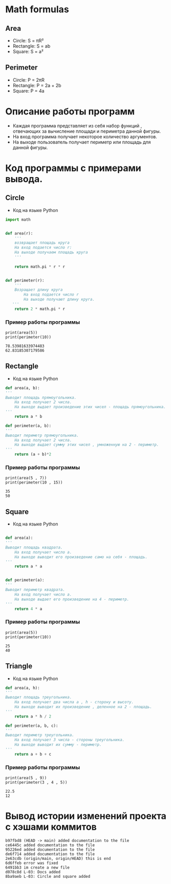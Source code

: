 # Math formulas
## Area
- Circle: S = πR²
- Rectangle: S = ab
- Square: S = a²

## Perimeter
- Circle: P = 2πR
- Rectangle: P = 2a + 2b
- Square: P = 4a

# Описание работы программ
- Каждая программа представляет из себя набор функций , отвечающих за вычисление площади и периметра данной фигуры.
- На вход программа получает некоторое количество аргументов.
- На выходе пользователь получает периметр или площадь для данной фигуры.

# Код программы с примерами вывода.
## Circle 
- Код на языке Python
```python
import math


def area(r):
    '''
    возвращает площадь круга
	На вход подается число r:
	На выходе получаем площадь круга
    '''
	
    return math.pi * r * r


def perimeter(r):
    '''
	Возращает длину круга
		На вход подается число r
		На выходе получают длину круга.
   '''
    return 2 * math.pi * r
```
### Пример работы программы 
```
print(area(5))
print(perimeter(10))
```
```
78.53981633974483
62.83185307179586
```

## Rectangle
- Код на языке Python
```python
def area(a, b):
'''
Выводит площадь прямоугольника.
	На вход получает 2 числа.
	На выходе выдает произведение этих чисел - площадь прямоугольника.
''' 
    return a * b 

def perimeter(a, b):
'''
Выводит периметр прямоугольника.
	На вход получает 2 числа.
	На выходе выдает сумму этих чисел , умноженную на 2 - периметр.
''' 
    return (a + b)*2
```
### Пример работы программы 
```
print(area(5 , 7))
print(perimeter(10 , 15))
```
```
35
50
```
## Square
- Код на языке Python
```python

def area(a):
'''
Выводит площадь квадрата.
	На вход получает число a.
	На выходе выводит его произведение само на себя - площадь.
'''
    return a * a


def perimeter(a):
'''
Выводит периметр квадрата.
	На вход получает число a.
	На выходе выдает его произведение на 4 - периметр.
'''
    return 4 * a
```
### Пример работы программы 
```
print(area(5))
print(perimeter(10))
```
```
25
40
```

## Triangle
- Код на языке Python
```python
def area(a, h):
'''
Выводит площадь треугольника.
	На вход получает два числа a , h - сторону и высоту.
	На выходе выводит их произведение , деленное на 2 - площадь.
''' 
    return a * h / 2 

def perimeter(a, b, c):
'''
Выводит периметр треугольника.
	На вход получает 3 числа - стороны треугольника.
	На выходе выводит их сумму - периметр.
''' 
    return a + b + c
```
### Пример работы программы 
```
print(area(5 , 9))
print(perimeter(3 , 4 , 5))
```
```
22.5
12
```

# Вывод истории изменений проекта с хэшами коммитов
```
b97fbd8 (HEAD -> main) added documentation to the file
ce6445c added documentation to the file
95226ed added documentation to the file
de6f714 added documentation to the file
2e63cdb (origin/main, origin/HEAD) this is end
6d6ffeb error was fixed
6491bb3 im create a new file
d078c8d L-03: Docs added
8ba9aeb L-03: Circle and square added
```
